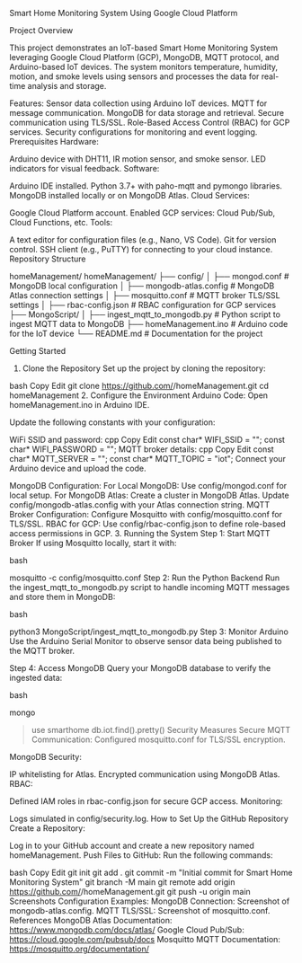 Smart Home Monitoring System Using Google Cloud Platform

Project Overview


This project demonstrates an IoT-based Smart Home Monitoring System leveraging Google Cloud Platform (GCP), MongoDB, MQTT protocol, and Arduino-based IoT devices. The system monitors temperature, humidity, motion, and smoke levels using sensors and processes the data for real-time analysis and storage.


Features:
Sensor data collection using Arduino IoT devices.
MQTT for message communication.
MongoDB for data storage and retrieval.
Secure communication using TLS/SSL.
Role-Based Access Control (RBAC) for GCP services.
Security configurations for monitoring and event logging.
Prerequisites
Hardware:

Arduino device with DHT11, IR motion sensor, and smoke sensor.
LED indicators for visual feedback.
Software:

Arduino IDE installed.
Python 3.7+ with paho-mqtt and pymongo libraries.
MongoDB installed locally or on MongoDB Atlas.
Cloud Services:

Google Cloud Platform account.
Enabled GCP services: Cloud Pub/Sub, Cloud Functions, etc.
Tools:

A text editor for configuration files (e.g., Nano, VS Code).
Git for version control.
SSH client (e.g., PuTTY) for connecting to your cloud instance.
Repository Structure

homeManagement/
homeManagement/
├── config/
│   ├── mongod.conf               # MongoDB local configuration
│   ├── mongodb-atlas.config      # MongoDB Atlas connection settings
│   ├── mosquitto.conf            # MQTT broker TLS/SSL settings
│   ├── rbac-config.json          # RBAC configuration for GCP services
├── MongoScript/
│   ├── ingest_mqtt_to_mongodb.py # Python script to ingest MQTT data to MongoDB
├── homeManagement.ino            # Arduino code for the IoT device
└── README.md                     # Documentation for the project

Getting Started
1. Clone the Repository
Set up the project by cloning the repository:

bash
Copy
Edit
git clone https://github.com/<MLAshahid>/homeManagement.git
cd homeManagement
2. Configure the Environment
Arduino Code:
Open homeManagement.ino in Arduino IDE.

Update the following constants with your configuration:

WiFi SSID and password:
cpp
Copy
Edit
const char* WIFI_SSID = "<Your-WiFi-SSID>";
const char* WIFI_PASSWORD = "<Your-WiFi-Password>";
MQTT broker details:
cpp
Copy
Edit
const char* MQTT_SERVER = "<Your-MQTT-Broker-IP>";
const char* MQTT_TOPIC = "iot";
Connect your Arduino device and upload the code.

MongoDB Configuration:
For Local MongoDB: Use config/mongod.conf for local setup.
For MongoDB Atlas:
Create a cluster in MongoDB Atlas.
Update config/mongodb-atlas.config with your Atlas connection string.
MQTT Broker Configuration:
Configure Mosquitto with config/mosquitto.conf for TLS/SSL.
RBAC for GCP:
Use config/rbac-config.json to define role-based access permissions in GCP.
3. Running the System
Step 1: Start MQTT Broker
If using Mosquitto locally, start it with:

bash

mosquitto -c config/mosquitto.conf
Step 2: Run the Python Backend
Run the ingest_mqtt_to_mongodb.py script to handle incoming MQTT messages and store them in MongoDB:

bash

python3 MongoScript/ingest_mqtt_to_mongodb.py
Step 3: Monitor Arduino
Use the Arduino Serial Monitor to observe sensor data being published to the MQTT broker.

Step 4: Access MongoDB
Query your MongoDB database to verify the ingested data:

bash

mongo
> use smarthome
> db.iot.find().pretty()
Security Measures
Secure MQTT Communication: Configured mosquitto.conf for TLS/SSL encryption.

MongoDB Security:

IP whitelisting for Atlas.
Encrypted communication using MongoDB Atlas.
RBAC:

Defined IAM roles in rbac-config.json for secure GCP access.
Monitoring:

Logs simulated in config/security.log.
How to Set Up the GitHub Repository
Create a Repository:

Log in to your GitHub account and create a new repository named homeManagement.
Push Files to GitHub: Run the following commands:

bash
Copy
Edit
git init
git add .
git commit -m "Initial commit for Smart Home Monitoring System"
git branch -M main
git remote add origin https://github.com/<your-username>/homeManagement.git
git push -u origin main
Screenshots
Configuration Examples:
MongoDB Connection: Screenshot of mongodb-atlas.config.
MQTT TLS/SSL: Screenshot of mosquitto.conf.
References
MongoDB Atlas Documentation: https://www.mongodb.com/docs/atlas/
Google Cloud Pub/Sub: https://cloud.google.com/pubsub/docs
Mosquitto MQTT Documentation: https://mosquitto.org/documentation/
